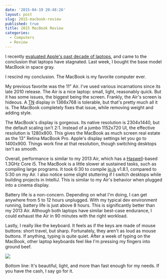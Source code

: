 ```yaml
---
date: '2015-04-19 20:48:26'
layout: post
slug: 2015-macbook-review
published: true
title: 2015 MacBook Review
categories:
  - Computers
  - Review
---
```


I recently <a href="{% post_url 2015-01-03-ten-years-of-progress-in-laptops %}">evaluated Apple's past decade of laptops</a>, and came to the conclusion that laptops have stagnated. Last week, I bought the base model MacBook in space gray.

I rescind my conclusion. The MacBook is my favorite computer ever.

My previous favorite was the 11" Air. I've used various incarnations since its late 2010 release. The Air is a nice laptop: small, light, reasonably quick. But it has some issues, the biggest being the screen. Frankly, the Air's screen is hideous. A [TN](https://en.wikipedia.org/wiki/Thin-film-transistor_liquid-crystal_display#Twisted_nematic_.28TN.29) display in 1366x768 is tolerable, but that's pretty much all it is. The MacBook completely fixes that issue, while removing weight and adding style.

The MacBook's display is gorgeous. Its native resolution is 2304x1440, but the default scaling isn't 2:1. Instead of a jumbo 1152x720 UI, the effective resolution is 1280x800. This gives the MacBook as much screen real estate as the 13" Retina MacBook Pro. Apple's display settings let you go to 1400x900. Things work fine at that resolution, though switching desktops isn't as smooth.

Overall, performance is similar to my 2013 Air, which has a [Haswell](https://en.wikipedia.org/wiki/Haswell_%28microarchitecture%29)-based 1.3GHz Core i5. The MacBook is a little slower at sustained tasks, such as compiling large programs. It took 6:30 to compile [io.js](https://iojs.org/) v1.8.1, compared to 5:30 on my Air. I also notice some slight stuttering if I switch desktops while building projects in IntelliJ. This is similar to my Air's behavior when plugged into a cinema display.

Battery life is a non-concern. Depending on what I'm doing, I can get anywhere from 5 to 12 hours unplugged. With my typical dev environment running, battery life is just above 8 hours. This is significantly better than my 2013 Air. Although both laptops have similar best-case endurance, I could exhaust the Air in 90 minutes with the right workload.

Lastly, I really like the keyboard. It feels as if the keys are made of mouse buttons: short travel, but sharp. Fortunately, they aren't as loud as mouse buttons. If anything, typing is quite quiet. After a week of typing on the MacBook, other laptop keyboards feel like I'm pressing my fingers into ground beef.

<a href="/photos/pics/IMG_1133.jpg"><img src="/photos/pics/thumbs/IMG_1133.jpg" /></a>

Bottom line: It's beautiful, light, and more than fast enough for my needs. If you have the cash, I say go for it.
